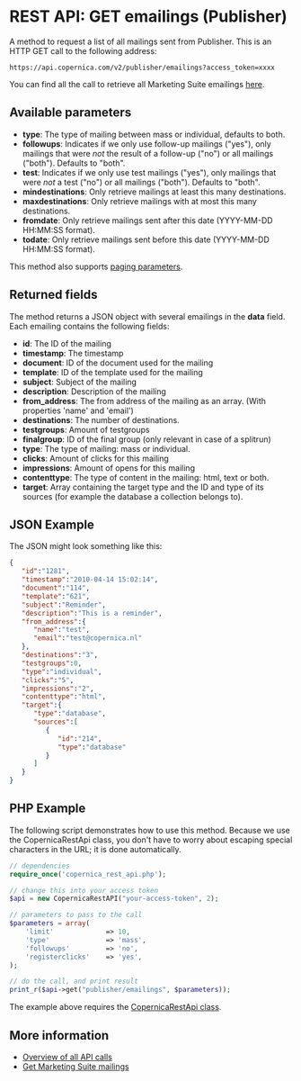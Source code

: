 # REST API: GET emailings (Publisher)

A method to request a list of all mailings sent from Publisher. 
This is an HTTP GET call to the following address:

`https://api.copernica.com/v2/publisher/emailings?access_token=xxxx`

You can find all the call to retrieve all Marketing Suite emailings [here](./rest-get-ms-emailings).

## Available parameters

* **type**: The type of mailing between mass or individual, defaults to both.
* **followups**: Indicates if we only use follow-up mailings ("yes"), only mailings 
that were *not* the result of a follow-up ("no") or all mailings ("both"). Defaults to "both".
* **test**: Indicates if we only use test mailings ("yes"), only mailings 
that were *not* a test ("no") or all mailings ("both"). Defaults to "both".
* **mindestinations**: Only retrieve mailings at least this many destinations.
* **maxdestinations**: Only retrieve mailings with at most this many destinations.
* **fromdate**: Only retrieve mailings sent after this date (YYYY-MM-DD HH:MM:SS format).
* **todate**: Only retrieve mailings sent before this date (YYYY-MM-DD HH:MM:SS format).

This method also supports [paging parameters](./rest-paging).

## Returned fields

The method returns a JSON object with several emailings in the **data** field. 
Each emailing contains the following fields:

* **id**: The ID of the mailing
* **timestamp**: The timestamp
* **document**: ID of the document used for the mailing
* **template**: ID of the template used for the mailing
* **subject**: Subject of the mailing
* **description**: Description of the mailing
* **from_address**: The from address of the mailing as an array. (With properties 'name' and 'email')
* **destinations**: The number of destinations.
* **testgroups**: Amount of testgroups
* **finalgroup**: ID of the final group (only relevant in case of a splitrun)
* **type**: The type of mailing: mass or individual.
* **clicks**: Amount of clicks for this mailing
* **impressions**: Amount of opens for this mailing
* **contenttype**: The type of content in the mailing: html, text or both.
* **target**: Array containing the target type and the ID and type of its sources (for example the database a collection belongs to).

## JSON Example

The JSON might look something like this:

```json
{  
   "id":"1281",
   "timestamp":"2010-04-14 15:02:14",
   "document":"114",
   "template":"621",
   "subject":"Reminder",
   "description":"This is a reminder",
   "from_address":{  
      "name":"test",
      "email":"test@copernica.nl"
   },
   "destinations":"3",
   "testgroups":0,
   "type":"individual",
   "clicks":"5",
   "impressions":"2",
   "contenttype":"html",
   "target":{  
      "type":"database",
      "sources":[  
         {  
            "id":"214",
            "type":"database"
         }
      ]
   }
}
```

## PHP Example

The following script demonstrates how to use this method. Because we use the 
CopernicaRestApi class, you don't have to worry about escaping special characters 
in the URL; it is done automatically.

```php
// dependencies
require_once('copernica_rest_api.php');

// change this into your access token
$api = new CopernicaRestAPI("your-access-token", 2);

// parameters to pass to the call
$parameters = array(
    'limit'             => 10,
    'type'              => 'mass',
    'followups'         => 'no',
    'registerclicks'    => 'yes',
);

// do the call, and print result
print_r($api->get("publisher/emailings", $parameters));
```

The example above requires the [CopernicaRestApi class](./rest-php).

## More information

* [Overview of all API calls](./rest-api)
* [Get Marketing Suite mailings](./rest-get-ms-emailings)
